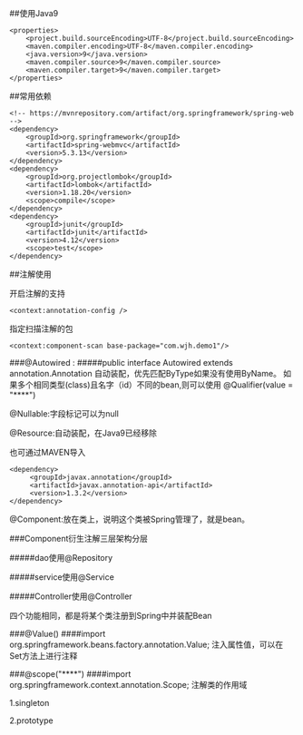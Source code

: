 ##使用Java9

    <properties>
        <project.build.sourceEncoding>UTF-8</project.build.sourceEncoding>
        <maven.compiler.encoding>UTF-8</maven.compiler.encoding>
        <java.version>9</java.version>
        <maven.compiler.source>9</maven.compiler.source>
        <maven.compiler.target>9</maven.compiler.target>
    </properties>

##常用依赖

    <!-- https://mvnrepository.com/artifact/org.springframework/spring-web -->
    <dependency>
        <groupId>org.springframework</groupId>
        <artifactId>spring-webmvc</artifactId>
        <version>5.3.13</version>
    </dependency>
    <dependency>
        <groupId>org.projectlombok</groupId>
        <artifactId>lombok</artifactId>
        <version>1.18.20</version>
        <scope>compile</scope>
    </dependency>
    <dependency>
        <groupId>junit</groupId>
        <artifactId>junit</artifactId>
        <version>4.12</version>
        <scope>test</scope>
    </dependency>


##注解使用

开启注解的支持
 
    <context:annotation-config />
  
指定扫描注解的包

    <context:component-scan base-package="com.wjh.demo1"/> 
    


###@Autowired :
#####public interface Autowired extends annotation.Annotation
自动装配，优先匹配ByType如果没有使用ByName。
如果多个相同类型(class)且名字（id）不同的bean,则可以使用
@Qualifier(value = "****")

@Nullable:字段标记可以为null

@Resource:自动装配，在Java9已经移除

也可通过MAVEN导入

    <dependency>
         <groupId>javax.annotation</groupId>
         <artifactId>javax.annotation-api</artifactId>
         <version>1.3.2</version>
    </dependency>

@Component:放在类上，说明这个类被Spring管理了，就是bean。

###Component衍生注解三层架构分层

  #####dao使用@Repository
  
  #####service使用@Service
  
  #####Controller使用@Controller
  
  四个功能相同，都是将某个类注册到Spring中并装配Bean
  
###@Value() 
####import org.springframework.beans.factory.annotation.Value;
注入属性值，可以在Set方法上进行注释

###@scope("****")
####import org.springframework.context.annotation.Scope;
注解类的作用域

1.singleton

2.prototype

